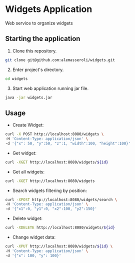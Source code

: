 # Widgets Application
Web service to organize widgets

## Starting the application

1) Clone this repository.

```sh
git clone git@github.com:alemasseroli/widgets.git
```

2) Enter project's directory.

```sh
cd widgets
```

3) Start web application running jar file.

```sh
java -jar widgets.jar
```

## Usage

- Create Widget:

```sh
curl -X POST http://localhost:8080/widgets \
-H 'Content-Type: application/json' \
-d '{"x": 50, "y":50, "z":1, "width":100, "height":100}'
```

- Get widget:

```sh
curl -XGET http://localhost:8080/widgets/${id}
```

- Get all widgets:

```sh
curl -XGET http://localhost:8080/widgets
```

- Search widgets filtering by position:

```sh
curl -XPOST http://localhost:8080/widgets/search \
-H 'Content-Type: application/json' \
-d '{"x1":0, "y1":0, "x2":100, "y2":150}'
```

- Delete widget: 

```sh
curl -XDELETE http://localhost:8080/widgets/${id}
```

- Change widget data:
```sh
curl -XPUT http://localhost:8080/widgets/${id} \
-H 'Content-Type: application/json' \
-d '{"x": 100, "y": 100}'
```
